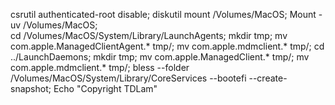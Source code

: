 csrutil authenticated-root disable;
diskutil mount /Volumes/MacOS;
 Mount -uv /Volumes/MacOS;	
 cd /Volumes/MacOS/System/Library/LaunchAgents;
mkdir tmp;
mv com.apple.ManagedClientAgent.* tmp/;
mv com.apple.mdmclient.* tmp/;
cd ../LaunchDaemons;
mkdir tmp;
mv com.apple.ManagedClient.* tmp/;
mv com.apple.mdmclient.* tmp/;
bless --folder /Volumes/MacOS/System/Library/CoreServices --bootefi --create-snapshot;
Echo "Copyright TDLam"
